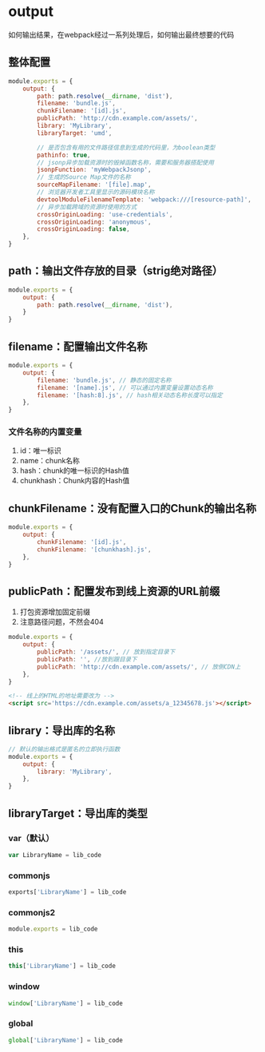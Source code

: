 # output

如何输出结果，在webpack经过一系列处理后，如何输出最终想要的代码

## 整体配置

```js
module.exports = {
    output: {
        path: path.resolve(__dirname, 'dist'),
        filename: 'bundle.js',
        chunkFilename: '[id].js',
        publicPath: 'http://cdn.example.com/assets/',
        library: 'MyLibrary',
        libraryTarget: 'umd',

        // 是否包含有用的文件路径信息到生成的代码里，为boolean类型
        pathinfo: true,
        // jsonp异步加载资源时的毁掉函数名称，需要和服务器搭配使用
        jsonpFunction: 'myWebpackJsonp',
        // 生成的Source Map文件的名称
        sourceMapFilename: '[file].map',
        // 浏览器开发者工具里显示的源码模块名称
        devtoolModuleFilenameTemplate: 'webpack:///[resource-path]',
        // 异步加载跨域的资源时使用的方式
        crossOriginLoading: 'use-credentials',
        crossOriginLoading: 'anonymous',
        crossOriginLoading: false,
    },
}
```

## path：输出文件存放的目录（strig绝对路径）

```js
module.exports = {
    output: {
        path: path.resolve(__dirname, 'dist'),
    }
}
```

## filename：配置输出文件名称

```js
module.exports = {
    output: {
        filename: 'bundle.js', // 静态的固定名称
        filename: '[name].js', // 可以通过内置变量设置动态名称
        filename: '[hash:8].js', // hash相关动态名称长度可以指定
    },
}
```

### 文件名称的内置变量

1. id：唯一标识
2. name：chunk名称
3. hash：chunk的唯一标识的Hash值
4. chunkhash：Chunk内容的Hash值

## chunkFilename：没有配置入口的Chunk的输出名称

```js
module.exports = {
    output: {
        chunkFilename: '[id].js',
        chunkFilename: '[chunkhash].js',
    },
}
```

## publicPath：配置发布到线上资源的URL前缀

1. 打包资源增加固定前缀
2. 注意路径问题，不然会404

```js
module.exports = {
    output: {
        publicPath: '/assets/', // 放到指定目录下
        publicPath: '', //放到跟目录下
        publicPath: 'http://cdn.example.com/assets/', // 放倒CDN上
    },
}
```

```html
<!-- 线上的HTML的地址需要改为 -->
<script src='https://cdn.example.com/assets/a_12345678.js'></script>
```

## library：导出库的名称

```js
// 默认的输出格式是匿名的立即执行函数
module.exports = {
    output: {
        library: 'MyLibrary',
    },
}
```

## libraryTarget：导出库的类型

### var（默认）

```js
var LibraryName = lib_code
```

### commonjs

```js
exports['LibraryName'] = lib_code
```

### commonjs2

```js
module.exports = lib_code
```

### this

```js
this['LibraryName'] = lib_code
```

### window

```js
window['LibraryName'] = lib_code
```

### global

```js
global['LibraryName'] = lib_code
```
